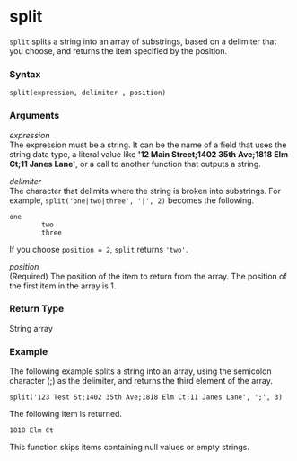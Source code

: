 # split<a name="split-function"></a>

`split` splits a string into an array of substrings, based on a delimiter that you choose, and returns the item specified by the position\.

### Syntax<a name="split-function-syntax"></a>

```
split(expression, delimiter , position)
```

### Arguments<a name="split-function-arguments"></a>

 *expression*   
The expression must be a string\. It can be the name of a field that uses the string data type, a literal value like **'12 Main Street;1402 35th Ave;1818 Elm Ct;11 Janes Lane'**, or a call to another function that outputs a string\.

 *delimiter*   
The character that delimits where the string is broken into substrings\. For example, `split('one|two|three', '|', 2)` becomes the following\.  

```
one
        two
        three
```
If you choose `position = 2`, `split` returns `'two'`\.

 *position*   
\(Required\) The position of the item to return from the array\. The position of the first item in the array is 1\.

### Return Type<a name="split-function-return-type"></a>

String array

### Example<a name="split-function-example"></a>

The following example splits a string into an array, using the semicolon character \(;\) as the delimiter, and returns the third element of the array\.

```
split('123 Test St;1402 35th Ave;1818 Elm Ct;11 Janes Lane', ';', 3)
```

The following item is returned\.

```
1818 Elm Ct
```

This function skips items containing null values or empty strings\. 